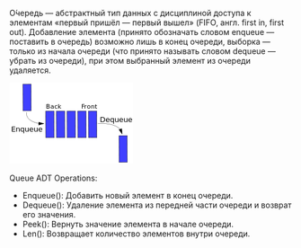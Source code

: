 О́чередь — абстрактный тип данных с дисциплиной доступа к элементам «первый пришёл — первый вышел» (FIFO, англ. first in, first out). Добавление элемента (принято обозначать словом enqueue — поставить в очередь) возможно лишь в конец очереди, выборка — только из начала очереди (что принято называть словом dequeue — убрать из очереди), при этом выбранный элемент из очереди удаляется. 

![IMAGE](/img/Queue.png)

Queue ADT Operations:  
* Enqueue(): Добавить новый элемент в конец очереди.
* Dequeue(): Удаление элемента из передней части очереди и возврат его значения.
* Peek(): Вернуть значение элемента в начале очереди.
* Len(): Возвращает количество элементов внутри очереди.